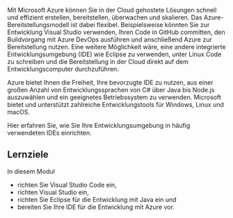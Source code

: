 Mit Microsoft Azure können Sie in der Cloud gehostete Lösungen schnell und effizient erstellen, bereitstellen, überwachen und skalieren. Das Azure-Bereitstellungsmodell ist dabei flexibel. Beispielsweise könnten Sie zur Entwicklung Visual Studio verwenden, Ihren Code in GitHub committen, den Buildvorgang mit Azure DevOps ausführen und anschließend Azure zur Bereitstellung nutzen. Eine weitere Möglichkeit wäre, eine andere integrierte Entwicklungsumgebung (IDE) wie Eclipse zu verwenden, unter Linux Code zu schreiben und die Bereitstellung in der Cloud direkt auf dem Entwicklungscomputer durchzuführen.

Azure bietet Ihnen die Freiheit, Ihre bevorzugte IDE zu nutzen, aus einer großen Anzahl von Entwicklungssprachen von C# über Java bis Node.js auszuwählen und ein geeignetes Betriebssystem zu verwenden. Microsoft bietet und unterstützt zahlreiche Entwicklungstools für Windows, Linux und macOS.

Hier erfahren Sie, wie Sie Ihre Entwicklungsumgebung in häufig verwendeten IDEs einrichten.

## <a name="learning-objectives"></a>Lernziele

In diesem Modul

- richten Sie Visual Studio Code ein,
- richten Visual Studio ein,
- richten Sie Eclipse für die Entwicklung mit Java ein und
- bereiten Sie Ihre IDE für die Entwicklung mit Azure vor.
